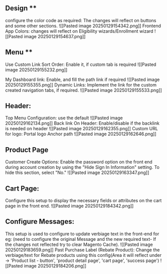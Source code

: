 
## Design **
configure the color code as required: The changes will reflect on buttons and some other sections.
	![[Pasted image 20250129154342.png]]
	Frontend App Colors: changes will reflect on Eligibility wizards/Enrollment wizard
	 ![[Pasted image 20250129154637.png]]


## Menu ** 
   Use Custom Link Sort Order: 
		Enable it, if custom tab is required
		![[Pasted image 20250129155232.png]]
	
  My Dashboard link:
	     Enable, and fill the path link if required
	     ![[Pasted image 20250129155355.png]]
   Dynamic Links:
		 Implement the link for the custom created navigation tabs, if required.
			 ![[Pasted image 20250129155533.png]]
## Header:
 Top Menu Configuration: use the default
	  ![[Pasted image 20250129162134.png]]
Back link On Header: 
	Enable/disable if the backlink is needed on header
	![[Pasted image 20250129162355.png]]
 Custom URL for logo:
	 Portal logo Anchor path
	 ![[Pasted image 20250129162646.png]]


## Product Page
   Customer Create Options:
	Enable the password option on the front end during account creation by using the "Hide Sign In Information" setting.
			To hide this section, select "No."
		   ![[Pasted image 20250129163347.png]]
	
## Cart Page:
 Configure this setup to display the necessary fields or attributes on the cart page in the front end.
  ![[Pasted image 20250129184342.png]]


## Configure Messages:
This setup is used to configure to update verbiage text in the front-end
for eg: (need to configure the original Message and the new required text- If the changes not reflected try to clear Magento Cache).
	![[Pasted image 20250129183659.png]]
Past Purchase Label (Rebate Product):
     Change the verbiage/text for Rebate products using this config(Area it will reflect under -> 'Product list - button', 'product detail page', 'cart page', 'success page')
     ![[Pasted image 20250129184206.png]]


	 